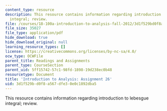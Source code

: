 ```yaml
---
content_type: resource
description: This resource contains information regarding introduction to lebesgue
  integral; review.
file: /courses/18-100a-introduction-to-analysis-fall-2012/3d1f529bd0f8a567dfe30e0c1892dba5_MIT18_100AF12_Assign_26.pdf
file_size: 35027
file_type: application/pdf
hide_download: true
hide_download_original: null
learning_resource_types: []
license: https://creativecommons.org/licenses/by-nc-sa/4.0/
ocw_type: OCWFile
parent_title: Readings and Assignments
parent_type: CourseSection
parent_uid: 5ff15742-57c1-98fd-1898-19d238ec0b48
resourcetype: Document
title: 'Introduction to Analysis: Assignment 26'
uid: 3d1f529b-d0f8-a567-dfe3-0e0c1892dba5
---
```

This resource contains information regarding introduction to lebesgue integral; review.